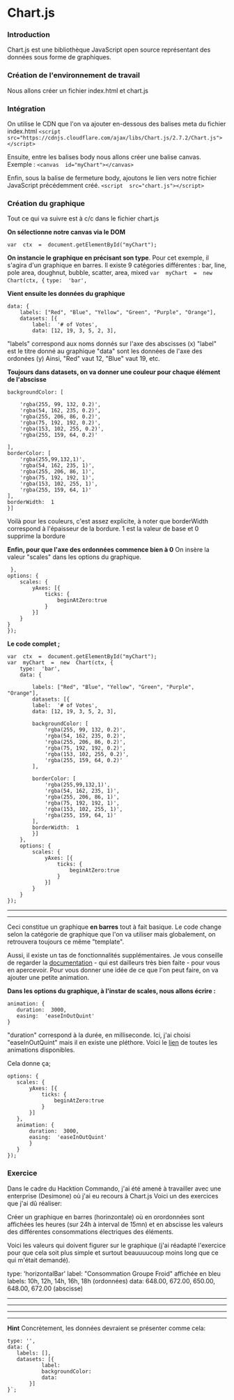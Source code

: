 # Chart.js

###  Introduction
Chart.js est une bibliothèque JavaScript open source représentant des données sous forme de graphiques.
 
###  Création de l'environnement de travail
Nous allons créer un fichier index.html et chart.js

### Intégration
 On utilise le CDN que l'on va ajouter en-dessous des balises meta du fichier index.html
`<script  src="https://cdnjs.cloudflare.com/ajax/libs/Chart.js/2.7.2/Chart.js"></script>`

Ensuite, entre les balises body nous allons créer une balise canvas.
Exemple : `<canvas  id="myChart"></canvas>`

Enfin, sous la balise de fermeture body, ajoutons le lien vers notre fichier JavaScript précédemment créé.
`<script  src="chart.js"></script>`

### Création du graphique
Tout ce qui va suivre est à c/c dans le fichier chart.js

**On sélectionne notre canvas via le DOM**

`var  ctx  =  document.getElementById("myChart");`

**On instancie le graphique en précisant son type**.
Pour cet exemple, il s'agira d'un graphique en barres. Il existe 9 catégories différentes :
bar, line, pole area, doughnut, bubble, scatter, area, mixed
`var  myChart  =  new  Chart(ctx, {`
`type:  'bar',`

**Vient ensuite les données du graphique** 
```
data: {
	labels: ["Red", "Blue", "Yellow", "Green", "Purple", "Orange"],
	datasets: [{
		label:  '# of Votes',
		data: [12, 19, 3, 5, 2, 3],
```

"labels" correspond aux noms donnés sur l'axe des abscisses (x)
"label" est le titre donné au graphique
"data" sont les données de l'axe des ordonées (y)
Ainsi, "Red" vaut 12, "Blue" vaut 19, etc.

**Toujours dans datasets, on va donner une couleur pour chaque élément de l'abscisse**
```
backgroundColor: [
	
	'rgba(255, 99, 132, 0.2)',
	'rgba(54, 162, 235, 0.2)',
	'rgba(255, 206, 86, 0.2)',
	'rgba(75, 192, 192, 0.2)',
	'rgba(153, 102, 255, 0.2)',
	'rgba(255, 159, 64, 0.2)'

],
borderColor: [
	'rgba(255,99,132,1)',
	'rgba(54, 162, 235, 1)',
	'rgba(255, 206, 86, 1)',
	'rgba(75, 192, 192, 1)',
	'rgba(153, 102, 255, 1)',
	'rgba(255, 159, 64, 1)'
],
borderWidth:  1
}]
```
Voilà pour les couleurs, c'est assez explicite, à noter que borderWidth correspond à l'épaisseur de la bordure. 1 est la valeur de base et 0 supprime la bordure


**Enfin, pour que l'axe des ordonnées commence bien à 0**
On insère la valeur "scales" dans les options du graphique.
```
 },
options: {
	scales: {
		yAxes: [{
			ticks: {
				beginAtZero:true
			}
		}]
	}
}
});
```


**Le code complet ;** 
```
var  ctx  =  document.getElementById("myChart");
var  myChart  =  new  Chart(ctx, {
	type:  'bar',
	data: {

		labels: ["Red", "Blue", "Yellow", "Green", "Purple", "Orange"],
		datasets: [{
		label:  '# of Votes',
		data: [12, 19, 3, 5, 2, 3],
		
		backgroundColor: [
			'rgba(255, 99, 132, 0.2)',
			'rgba(54, 162, 235, 0.2)',
			'rgba(255, 206, 86, 0.2)',
			'rgba(75, 192, 192, 0.2)',
			'rgba(153, 102, 255, 0.2)',
			'rgba(255, 159, 64, 0.2)'
		],

		borderColor: [
			'rgba(255,99,132,1)',
			'rgba(54, 162, 235, 1)',
			'rgba(255, 206, 86, 1)',
			'rgba(75, 192, 192, 1)',
			'rgba(153, 102, 255, 1)',
			'rgba(255, 159, 64, 1)'
		],
		borderWidth:  1
		}]
	},
	options: {
		scales: {
			yAxes: [{
				ticks: {
					beginAtZero:true
				}
			}]
		}
	}
});
```
-----
-----
Ceci constitue un graphique **en barres** tout à fait basique. Le code change selon la catégorie de graphique que l'on va utiliser mais globalement, on retrouvera toujours ce même "template".

 Aussi, il existe un tas de fonctionnalités supplémentaires. Je vous conseille de regarder la [documentation](https://www.chartjs.org/) - qui est dailleurs très bien faite - pour vous en apercevoir.
 Pour vous donner une idée de ce que l'on peut faire, on va ajouter une petite animation.
 
 **Dans les options du graphique, à l'instar de scales, nous allons écrire :**
 ```
 animation: {
	duration:  3000,
	easing:  'easeInOutQuint'
}
```
"duration" correspond à la durée, en milliseconde.
Ici, j'ai choisi "easeInOutQuint" mais il en existe une pléthore. 
Voici le [lien](https://www.chartjs.org/docs/latest/configuration/animations.html) de toutes les animations disponibles.

Cela donne ça;
 ```
options: {
	scales: {
		yAxes: [{
			ticks: {
				beginAtZero:true
			}
		}]
	},
	animation: {
		duration:  3000,
		easing:  'easeInOutQuint'
		}
	}
});
```

### Exercice

Dans le cadre du Hacktion Commando, j'ai été amené à travailler avec une enterprise (Desimone) où j'ai eu recours à Chart.js
Voici un des exercices que j'ai dû réaliser:

Créer un graphique en barres (horinzontale) où en orordonnées sont affichées les heures (sur 24h à interval de 15mn) et en abscisse les valeurs des différentes consommations électriques des éléments. 

Voici les valeurs qui doivent figurer sur le graphique  (j'ai réadapté l'exercice pour que cela soit plus simple et surtout beauuuucoup moins long que ce qui m'était demandé).

type: 'horizontalBar'
label: "Consommation Groupe Froid" affichée en bleu
labels: 10h, 12h, 14h, 16h, 18h (ordonnées)
data: 648.00, 672.00, 650.00, 648.00, 672.00 (abscisse)

----
----
---
----
**Hint**
Concrètement, les données devraient se présenter comme cela:
 ```
 type: '',
 data: {
	labels: [],
	datasets: [{
			label:
			backgroundColor:
			data:
		}]
}`;



